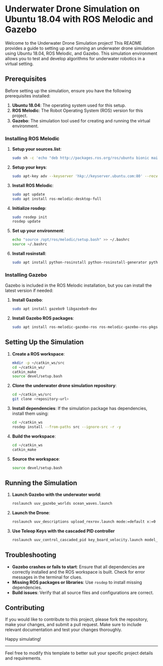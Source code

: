 # Underwater Drone Simulation on Ubuntu 18.04 with ROS Melodic and Gazebo

Welcome to the Underwater Drone Simulation project! This README provides a guide to setting up and running an underwater drone simulation using Ubuntu 18.04, ROS Melodic, and Gazebo. This simulation environment allows you to test and develop algorithms for underwater robotics in a virtual setting.

## Prerequisites

Before setting up the simulation, ensure you have the following prerequisites installed:

1. **Ubuntu 18.04**: The operating system used for this setup.
2. **ROS Melodic**: The Robot Operating System (ROS) version for this project.
3. **Gazebo**: The simulation tool used for creating and running the virtual environment.

### Installing ROS Melodic

1. **Setup your sources.list**:
   ```bash
   sudo sh -c 'echo "deb http://packages.ros.org/ros/ubuntu bionic main" > /etc/apt/sources.list.d/ros-latest.list'
   ```

2. **Setup your keys**:
   ```bash
   sudo apt-key adv --keyserver 'hkp://keyserver.ubuntu.com:80' --recv-key '421C365BD9FF1F71'
   ```

3. **Install ROS Melodic**:
   ```bash
   sudo apt update
   sudo apt install ros-melodic-desktop-full
   ```

4. **Initialize rosdep**:
   ```bash
   sudo rosdep init
   rosdep update
   ```

5. **Set up your environment**:
   ```bash
   echo "source /opt/ros/melodic/setup.bash" >> ~/.bashrc
   source ~/.bashrc
   ```

6. **Install rosinstall**:
   ```bash
   sudo apt install python-rosinstall python-rosinstall-generator python-wstool build-essential
   ```

### Installing Gazebo

Gazebo is included in the ROS Melodic installation, but you can install the latest version if needed:

1. **Install Gazebo**:
   ```bash
   sudo apt install gazebo9 libgazebo9-dev
   ```

2. **Install Gazebo ROS packages**:
   ```bash
   sudo apt install ros-melodic-gazebo-ros ros-melodic-gazebo-ros-pkgs
   ```

## Setting Up the Simulation

1. **Create a ROS workspace**:
   ```bash
   mkdir -p ~/catkin_ws/src
   cd ~/catkin_ws/
   catkin_make
   source devel/setup.bash
   ```

2. **Clone the underwater drone simulation repository**:
   ```bash
   cd ~/catkin_ws/src
   git clone <repository-url>
   ```

3. **Install dependencies**:
   If the simulation package has dependencies, install them using:
   ```bash
   cd ~/catkin_ws
   rosdep install --from-paths src --ignore-src -r -y
   ```

4. **Build the workspace**:
   ```bash
   cd ~/catkin_ws
   catkin_make
   ```

5. **Source the workspace**:
   ```bash
   source devel/setup.bash
   ```

## Running the Simulation

1. **Launch Gazebo with the underwater world**:
   ```bash
   roslaunch uuv_gazebo_worlds ocean_waves.launch
   ```

2. **Launch the Drone**:
   ```bash
   roslaunch uuv_descriptions upload_rexrov.launch mode:=default x:=0 y:=0 z:=-20 namespace:=rexrov
   ```
3. **Use Teleop Keys with the cascaded PID controller**
   ```bash
   roslaunch uuv_control_cascaded_pid key_board_velocity.launch model_name:=rexrov
   ```

## Troubleshooting

- **Gazebo crashes or fails to start**: Ensure that all dependencies are correctly installed and the ROS workspace is built. Check for error messages in the terminal for clues.
- **Missing ROS packages or libraries**: Use `rosdep` to install missing dependencies.
- **Build issues**: Verify that all source files and configurations are correct.

## Contributing

If you would like to contribute to this project, please fork the repository, make your changes, and submit a pull request. Make sure to include relevant documentation and test your changes thoroughly.


Happy simulating!

---

Feel free to modify this template to better suit your specific project details and requirements.

